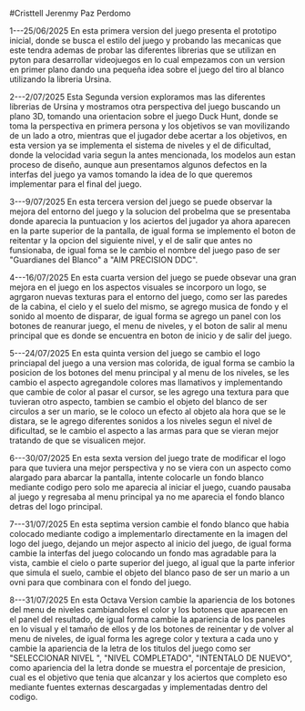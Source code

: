 #Cristtell Jerenmy Paz Perdomo

1---25/06/2025
    En esta primera version del juego presenta el prototipo inicial, donde se busca el estilo del juego y probando las mecanicas que este tendra ademas de probar las diferentes librerias que se utilizan en pyton para desarrollar videojuegos 
    en lo cual empezamos con un version en primer plano dando una pequeña idea sobre el juego del tiro al blanco utilizando la libreria Ursina.

2---2/07/2025
    Esta Segunda version exploramos mas las diferentes librerias de Ursina y mostramos otra perspectiva del juego 
    buscando un plano 3D, tomando una orientacion sobre el juego Duck Hunt, donde se toma la perspectiva en primera persona y los objetivos se van movilizando de un lado a otro, mientras que el jugador debe acertar a los objetivos, en esta version ya se implementa el sistema de niveles y el de dificultad, donde la velocidad varia segun la antes mencionada, los modelos aun estan proceso de diseño, aunque aun presentamos algunos defectos en la interfas del juego ya vamos tomando la idea de lo que queremos implementar para el final del juego.

3---9/07/2025
    En esta tercera version del juego se puede observar la mejora del entorno del juego y la solucion del probelma que se presentaba donde aparecia la puntuacion y los aciertos del jugador ya ahora aparecen en la parte superior de la pantalla, de igual forma se implemento el boton de reitentar y la opcion del siguiente nivel, y el de salir que antes no funsionaba, de igual foma se le cambio el nombre del juego paso de ser "Guardianes del Blanco" a "AIM PRECISION DDC".

4---16/07/2025
    En esta cuarta version del juego se puede obsevar una gran mejora en el juego en los aspectos visuales se incorporo un logo, se agrgaron nuevas texturas para el entorno del juego, como ser las paredes de la cabina, el cielo y el suelo del mismo, se agrego musica de fondo y el sonido al moento de disparar, de igual forma se agrego un panel con los botones de reanurar juego, el menu de niveles, y el boton de salir al menu principal que es donde se encuentra en boton de inicio y de salir del juego.

5---24/07/2025
    En esta quinta version del juego se cambio el logo princiapal del juego a una version mas colorida, de igual forma se cambio la posicion de los botones del menu principal y al menu de los niveles, se les cambio el aspecto agregandole colores mas llamativos y implementando que cambie de color al pasar el cursor, se les agrego una textura para que tuvieran otro aspecto, tambien se cambio el objeto del blanco de ser circulos a ser un mario, se le coloco un efecto al objeto ala hora que se le distara, se le agrego diferentes sonidos a los niveles segun el nivel de dificultad, se le cambio el aspecto a las armas para que se vieran mejor tratando de que se visualicen mejor.

6---30/07/2025
    En esta sexta version del juego trate de modificar el logo para que tuviera una mejor perspectiva y no se viera con un aspecto como alargado para abarcar la pantalla, intente colocarle un fondo blanco mediante codigo pero solo me aparecia al iniciar el juego, cuando pausaba al juego y regresaba al menu principal ya no me aparecia el fondo blanco detras del logo principal.

7---31/07/2025
    En esta septima version cambie el fondo blanco que habia colocado mediante codigo a implementarlo directamente en la imagen del logo del juego, dejando un mejor aspecto al inicio del juego, de igual forma cambie la interfas del juego colocando un fondo mas agradable para la vista, cambie el cielo o parte superior del juego, al igual que la parte inferior que simula el suelo, cambie el objeto del blanco paso de ser un mario a un ovni para que combinara con el fondo del juego.

8---31/07/2025
    En esta Octava Version cambie la apariencia de los botones del menu de niveles cambiandoles el color y los botones que aparecen en el panel del resultado, de igual forma cambie la apariencia de los paneles en lo visual y el tamaño de ellos y de los botones de reinentar y de volver al menu de niveles, de igual forma les agrege color y textura a cada uno y cambie la apariencia de la letra de los titulos del juego como ser "SELECCIONAR NIVEL ", "NIVEL COMPLETADO", "INTENTALO DE NUEVO", como apariencia del la letra donde se muestra el porcentaje de presicion, cual es el objetivo que tenia que alcanzar y los aciertos que completo eso mediante fuentes externas descargadas y implementadas dentro del codigo.
